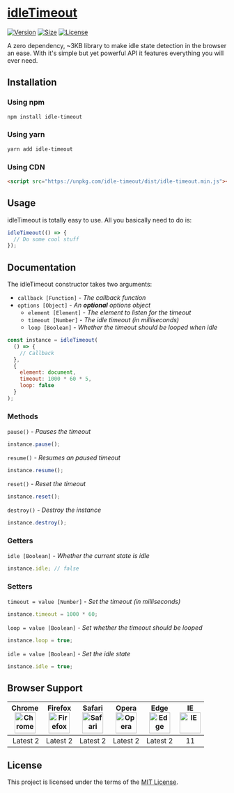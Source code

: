 # [idleTimeout](https://github.com/jackmu95/idle-timeout/)

[![Version](https://badgen.net/npm/v/idle-timeout)](https://www.npmjs.com/package/idle-timeout/)
[![Size](https://badgen.net/bundlephobia/min/idle-timeout)](https://bundlephobia.com/result?p=idle-timeout)
[![License](https://badgen.net/npm/license/idle-timeout)](https://github.com/jackmu95/idle-timeout/blob/master/LICENSE)

A zero dependency, ~3KB library to make idle state detection in the browser an ease. With it's simple but yet powerful API it features everything you will ever need.

## Installation

### Using npm

```bash
npm install idle-timeout
```

### Using yarn

```bash
yarn add idle-timeout
```

### Using CDN

```html
<script src="https://unpkg.com/idle-timeout/dist/idle-timeout.min.js"></script>
```

## Usage

idleTimeout is totally easy to use. All you basically need to do is:

```javascript
idleTimeout(() => {
  // Do some cool stuff
});
```

## Documentation

The idleTimeout constructor takes two arguments:

- `callback [Function]` - _The callback function_
- `options [Object]` - _An **optional** options object_
  - `element [Element]` - _The element to listen for the timeout_
  - `timeout [Number]` - _The idle timeout (in milliseconds)_
  - `loop [Boolean]` - _Whether the timeout should be looped when idle_

```javascript
const instance = idleTimeout(
  () => {
    // Callback
  },
  {
    element: document,
    timeout: 1000 * 60 * 5,
    loop: false
  }
);
```

### Methods

`pause()` - _Pauses the timeout_

```javascript
instance.pause();
```

`resume()` - _Resumes an paused timeout_

```javascript
instance.resume();
```

`reset()` - _Reset the timeout_

```javascript
instance.reset();
```

`destroy()` - _Destroy the instance_

```javascript
instance.destroy();
```

### Getters

`idle [Boolean]` - _Whether the current state is idle_

```javascript
instance.idle; // false
```

### Setters

`timeout = value [Number]` - _Set the timeout (in milliseconds)_

```javascript
instance.timeout = 1000 * 60;
```

`loop = value [Boolean]` - _Set whether the timeout should be looped_

```javascript
instance.loop = true;
```

`idle = value [Boolean]` - _Set the idle state_

```javascript
instance.idle = true;
```

## Browser Support

| Chrome<br><img src="https://cdn.rawgit.com/alrra/browser-logos/master/src/chrome/chrome.svg" width="48" height="48" alt="Chrome"> | Firefox<br><img src="https://cdn.rawgit.com/alrra/browser-logos/master/src/firefox/firefox.svg" width="48" height="48" alt="Firefox"> | Safari<br><img src="https://cdn.rawgit.com/alrra/browser-logos/master/src/safari/safari_128x128.png" width="48" height="48" alt="Safari"> | Opera<br><img src="https://cdn.rawgit.com/alrra/browser-logos/master/src/opera/opera.svg" width="48" height="48" alt="Opera"> | Edge<br><img src="https://cdn.rawgit.com/alrra/browser-logos/master/src/edge/edge.svg" width="48" height="48" alt="Edge"> | IE<br><img src="https://cdn.rawgit.com/alrra/browser-logos/master/src/archive/internet-explorer_9-11/internet-explorer_9-11.svg" width="48" height="48" alt="IE"> |
| :-------------------------------------------------------------------------------------------------------------------------------: | :-----------------------------------------------------------------------------------------------------------------------------------: | :---------------------------------------------------------------------------------------------------------------------------------------: | :---------------------------------------------------------------------------------------------------------------------------: | :-----------------------------------------------------------------------------------------------------------------------: | :---------------------------------------------------------------------------------------------------------------------------------------------------------------: |
|                                                              Latest 2                                                             |                                                               Latest 2                                                                |                                                                 Latest 2                                                                  |                                                           Latest 2                                                            |                                                         Latest 2                                                          |                                                                                11                                                                                 |

## License

This project is licensed under the terms of the [MIT License](LICENSE).

